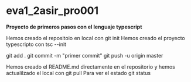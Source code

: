 # eva1_2asir_pro001
**Proyecto de primeros pasos con el lenguaje typescript**

Hemos creado el repositoio en local con git init
Hemos creado el proyecto typescripto con tsc --init

git add .
git commit -m "primer commit"
git push -u origin master

Hemos creado el README.md directamente en el repositorio y 
hemos actualilzado el local con git pull
Para ver el estado git status



